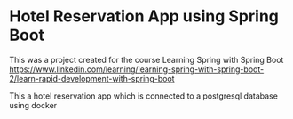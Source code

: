 # Hotel Reservation App using Spring Boot

This was a project created for the course Learning Spring with Spring Boot 
https://www.linkedin.com/learning/learning-spring-with-spring-boot-2/learn-rapid-development-with-spring-boot

This a hotel reservation app which is connected to a postgresql database using docker 

